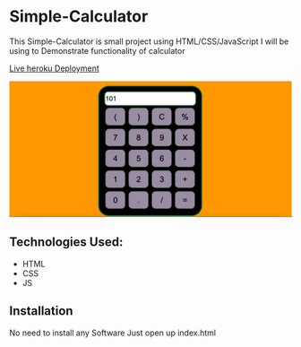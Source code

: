 # Simple-Calculator
This   Simple-Calculator is small project using HTML/CSS/JavaScript I will be using  to Demonstrate functionality of calculator 

[Live heroku Deployment](https://portfolio-sasr.herokuapp.com/)

![image](https://github.com/savantakash/Simple-Calculator/blob/main/Calculator.png)

## Technologies Used:
* HTML
* CSS
* JS


## Installation
No need to install any Software Just open up index.html
